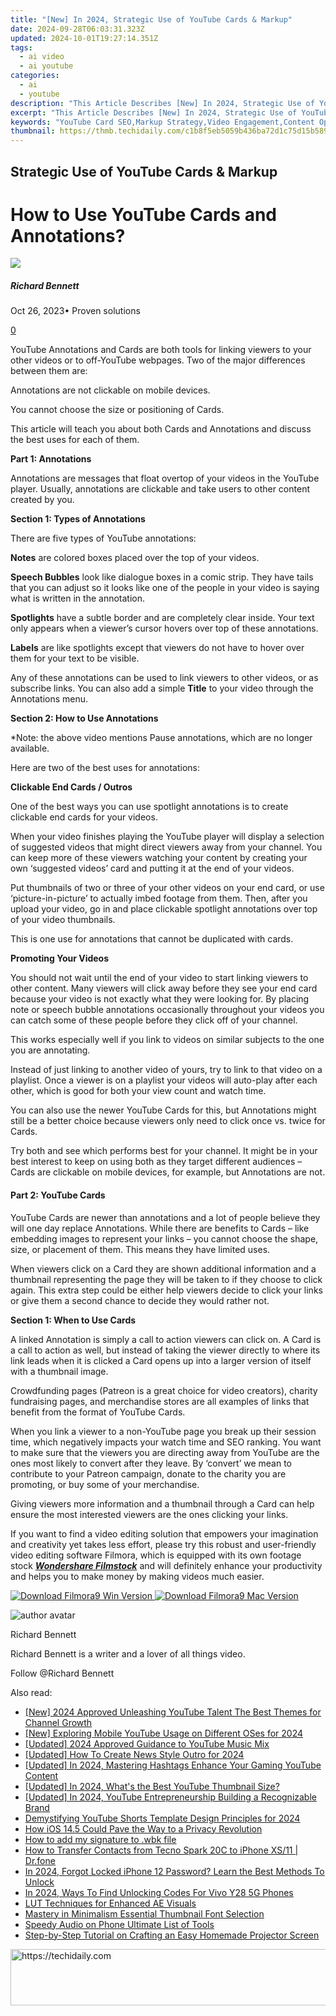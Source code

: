 ```yaml
---
title: "[New] In 2024, Strategic Use of YouTube Cards & Markup"
date: 2024-09-28T06:03:31.323Z
updated: 2024-10-01T19:27:14.351Z
tags:
  - ai video
  - ai youtube
categories:
  - ai
  - youtube
description: "This Article Describes [New] In 2024, Strategic Use of YouTube Cards & Markup"
excerpt: "This Article Describes [New] In 2024, Strategic Use of YouTube Cards & Markup"
keywords: "YouTube Card SEO,Markup Strategy,Video Engagement,Content Optimization,Social Media Ads,Video Promotion Tech,CTA in Videos"
thumbnail: https://thmb.techidaily.com/c1b8f5eb5059b436ba72d1c75d15b589d4913c1c77b2ab824b82342859c0a119.jpg
---
```


## Strategic Use of YouTube Cards & Markup

# How to Use YouTube Cards and Annotations?

![](https://images.wondershare.com/filmora/article-images/richard-bennett.jpg)

##### Richard Bennett

 Oct 26, 2023• Proven solutions

[0](#commentsBoxSeoTemplate)

YouTube Annotations and Cards are both tools for linking viewers to your other videos or to off-YouTube webpages. Two of the major differences between them are:

Annotations are not clickable on mobile devices.

You cannot choose the size or positioning of Cards.

This article will teach you about both Cards and Annotations and discuss the best uses for each of them.

**Part 1: Annotations**

Annotations are messages that float overtop of your videos in the YouTube player. Usually, annotations are clickable and take users to other content created by you.

**Section 1: Types of Annotations**

There are five types of YouTube annotations:

**Notes** are colored boxes placed over the top of your videos.

**Speech Bubbles** look like dialogue boxes in a comic strip. They have tails that you can adjust so it looks like one of the people in your video is saying what is written in the annotation.

**Spotlights** have a subtle border and are completely clear inside. Your text only appears when a viewer’s cursor hovers over top of these annotations.

**Labels** are like spotlights except that viewers do not have to hover over them for your text to be visible.

Any of these annotations can be used to link viewers to other videos, or as subscribe links. You can also add a simple **Title** to your video through the Annotations menu.

**Section 2: How to Use Annotations**

\*Note: the above video mentions Pause annotations, which are no longer available.

Here are two of the best uses for annotations:

**Clickable End Cards / Outros**

One of the best ways you can use spotlight annotations is to create clickable end cards for your videos.

When your video finishes playing the YouTube player will display a selection of suggested videos that might direct viewers away from your channel. You can keep more of these viewers watching your content by creating your own ‘suggested videos’ card and putting it at the end of your videos.

Put thumbnails of two or three of your other videos on your end card, or use ‘picture-in-picture’ to actually imbed footage from them. Then, after you upload your video, go in and place clickable spotlight annotations over top of your video thumbnails.

This is one use for annotations that cannot be duplicated with cards.

**Promoting Your Videos**

You should not wait until the end of your video to start linking viewers to other content. Many viewers will click away before they see your end card because your video is not exactly what they were looking for. By placing note or speech bubble annotations occasionally throughout your videos you can catch some of these people before they click off of your channel.

This works especially well if you link to videos on similar subjects to the one you are annotating.

Instead of just linking to another video of yours, try to link to that video on a playlist. Once a viewer is on a playlist your videos will auto-play after each other, which is good for both your view count and watch time.

You can also use the newer YouTube Cards for this, but Annotations might still be a better choice because viewers only need to click once vs. twice for Cards.

Try both and see which performs best for your channel. It might be in your best interest to keep on using both as they target different audiences – Cards are clickable on mobile devices, for example, but Annotations are not.

#### **Part 2: YouTube Cards**

YouTube Cards are newer than annotations and a lot of people believe they will one day replace Annotations. While there are benefits to Cards – like embedding images to represent your links – you cannot choose the shape, size, or placement of them. This means they have limited uses.

When viewers click on a Card they are shown additional information and a thumbnail representing the page they will be taken to if they choose to click again. This extra step could be either help viewers decide to click your links or give them a second chance to decide they would rather not.

**Section 1: When to Use Cards**

A linked Annotation is simply a call to action viewers can click on. A Card is a call to action as well, but instead of taking the viewer directly to where its link leads when it is clicked a Card opens up into a larger version of itself with a thumbnail image.

Crowdfunding pages (Patreon is a great choice for video creators), charity fundraising pages, and merchandise stores are all examples of links that benefit from the format of YouTube Cards.

When you link a viewer to a non-YouTube page you break up their session time, which negatively impacts your watch time and SEO ranking. You want to make sure that the viewers you are directing away from YouTube are the ones most likely to convert after they leave. By ‘convert’ we mean to contribute to your Patreon campaign, donate to the charity you are promoting, or buy some of your merchandise.

Giving viewers more information and a thumbnail through a Card can help ensure the most interested viewers are the ones clicking your links.

If you want to find a video editing solution that empowers your imagination and creativity yet takes less effort, please try this robust and user-friendly video editing software Filmora, which is equipped with its own footage stock **_[Wondershare Filmstock](https://www.filmstocks.com/?fs%5Fchannel=ws)_** and will definitely enhance your productivity and helps you to make money by making videos much easier.

[![Download Filmora9 Win Version](https://images.wondershare.com/filmora/guide/download-btn-win.jpg) ](https://tools.techidaily.com/wondershare/filmora/download/) [![Download Filmora9 Mac Version](https://images.wondershare.com/filmora/guide/download-btn-mac.jpg) ](https://tools.techidaily.com/wondershare/filmora/download/)

![author avatar](https://images.wondershare.com/filmora/article-images/richard-bennett.jpg)

Richard Bennett

Richard Bennett is a writer and a lover of all things video.

Follow @Richard Bennett

<ins class="adsbygoogle"
     style="display:block"
     data-ad-format="autorelaxed"
     data-ad-client="ca-pub-7571918770474297"
     data-ad-slot="1223367746"></ins>

<ins class="adsbygoogle"
     style="display:block"
     data-ad-client="ca-pub-7571918770474297"
     data-ad-slot="8358498916"
     data-ad-format="auto"
     data-full-width-responsive="true"></ins>

<span class="atpl-alsoreadstyle">Also read:</span>
<div><ul>
<li><a href="https://youtube-webster.techidaily.com/024-approved-unleashing-youtube-talent-the-best-themes-for-channel-growth/"><u>[New] 2024 Approved Unleashing YouTube Talent The Best Themes for Channel Growth</u></a></li>
<li><a href="https://youtube-webster.techidaily.com/xploring-mobile-youtube-usage-on-different-oses-for-2024/"><u>[New] Exploring Mobile YouTube Usage on Different OSes for 2024</u></a></li>
<li><a href="https://youtube-webster.techidaily.com/ed-2024-approved-guidance-to-youtube-music-mix/"><u>[Updated] 2024 Approved Guidance to YouTube Music Mix</u></a></li>
<li><a href="https://youtube-webster.techidaily.com/ed-how-to-create-news-style-outro-for-2024/"><u>[Updated] How To Create News Style Outro for 2024</u></a></li>
<li><a href="https://youtube-webster.techidaily.com/ed-in-2024-mastering-hashtags-enhance-your-gaming-youtube-content/"><u>[Updated] In 2024, Mastering Hashtags Enhance Your Gaming YouTube Content</u></a></li>
<li><a href="https://youtube-webster.techidaily.com/ed-in-2024-whats-the-best-youtube-thumbnail-size/"><u>[Updated] In 2024, What's the Best YouTube Thumbnail Size?</u></a></li>
<li><a href="https://youtube-webster.techidaily.com/ed-in-2024-youtube-entrepreneurship-building-a-recognizable-brand/"><u>[Updated] In 2024, YouTube Entrepreneurship Building a Recognizable Brand</u></a></li>
<li><a href="https://youtube-webster.techidaily.com/tifying-youtube-shorts-template-design-principles-for-2024/"><u>Demystifying YouTube Shorts Template Design Principles for 2024</u></a></li>
<li><a href="https://facebook.techidaily.com/how-ios-145-could-pave-the-way-to-a-privacy-revolution/"><u>How iOS 14.5 Could Pave the Way to a Privacy Revolution</u></a></li>
<li><a href="https://phone-solutions.techidaily.com/how-to-add-my-signature-to-wbk-file-by-ldigisigner-sign-a-word-sign-a-word/"><u>How to add my signature to .wbk file</u></a></li>
<li><a href="https://blog-min.techidaily.com/how-to-transfer-contacts-from-tecno-spark-20c-to-iphone-xs11-drfone-by-drfone-transfer-from-android-transfer-from-android/"><u>How to Transfer Contacts from Tecno Spark 20C to iPhone XS/11 | Dr.fone</u></a></li>
<li><a href="https://ios-unlock.techidaily.com/in-2024-forgot-locked-iphone-12-password-learn-the-best-methods-to-unlock-by-drfone-ios/"><u>In 2024, Forgot Locked iPhone 12 Password? Learn the Best Methods To Unlock</u></a></li>
<li><a href="https://sim-unlock.techidaily.com/in-2024-ways-to-find-unlocking-codes-for-vivo-y28-5g-phones-by-drfone-android/"><u>In 2024, Ways To Find Unlocking Codes For Vivo Y28 5G Phones</u></a></li>
<li><a href="https://extra-lessons.techidaily.com/lut-techniques-for-enhanced-ae-visuals/"><u>LUT Techniques for Enhanced AE Visuals</u></a></li>
<li><a href="https://youtube-lab.techidaily.com/ry-in-minimalism-essential-thumbnail-font-selection/"><u>Mastery in Minimalism Essential Thumbnail Font Selection</u></a></li>
<li><a href="https://vp-tips.techidaily.com/speedy-audio-on-phone-ultimate-list-of-tools/"><u>Speedy Audio on Phone Ultimate List of Tools</u></a></li>
<li><a href="https://technical-tips.techidaily.com/step-by-step-tutorial-on-crafting-an-easy-homemade-projector-screen/"><u>Step-by-Step Tutorial on Crafting an Easy Homemade Projector Screen</u></a></li>
</ul></div>

<!-- affiliate ads begin -->
<a href="https://appsumo.8odi.net/c/5597632/2043603/7443" target="_top" id="2043603">
  <img src="//a.impactradius-go.com/display-ad/7443-2043603" border="0" alt="https://techidaily.com" width="728" height="90"/>
</a>
<img height="0" width="0" src="https://appsumo.8odi.net/i/5597632/2043603/7443" style="position:absolute;visibility:hidden;" border="0" />
<!-- affiliate ads end -->

